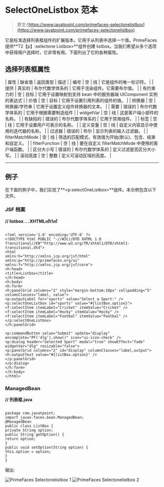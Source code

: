 # SelectOneListbox 范本

> 原文:[https://www.javatpoint.com/primefaces-selectonelistbox](https://www.javatpoint.com/primefaces-selectonelistbox)

它是标准选择列表框组件的扩展版本。它用于从列表中选择一个值。PrimeFaces 提供**T2【p】:selectone Listbox>**组件创建 listbox。当我们希望从多个选项中获得用户选择时，它非常有用。下面列出了它的各种属性。

## 选择列表框属性

| 属性 | 缺省值 | 返回类型 | 描述 |
| 编号 | 空 | 线 | 它是组件的唯一标识符。 |
| 提供 | 真实的 | 布尔代数学体系的 | 它用于渲染组件。它需要布尔值。 |
| 有约束力的 | 空 | 目标 | 它用于设置映射到支持 bean 中的服务器端 UIComponent 实例的表达式 |
| 价值 | 空 | 目标 | 它用于设置引用列表的组件的值。 |
| 转换器 | 空 | 转换器/字符串 | 它用于设置定义组件转换器的文本。 |
| 需要 | 错误的 | 布尔代数学体系的 | 它用于根据需要制造组件 |
| widgetVar | 空 | 线 | 这是客户端小部件的名称。 |
| 有缺陷的 | 错误的 | 布尔代数学体系的 | 它用于禁用组件。 |
| 标签 | 空 | 线 | 它用于设置用户可表示的名称。 |
| 定义变量 | 空 | 线 | 自定义内容显示中使用的迭代器的名称。 |
| 过滤器 | 错误的 | 布尔 | 显示列表的输入过滤器。 |
| filterMatchMode | 空 | 线 | 筛选的匹配模式，有效值为开始(默认)、包含、结束和自定义。 |
| filterFunction | 空 | 线 | 要在自定义 filterMatchMode 中使用的客户端函数。 |
| 区分大小写 | 错误的 | 布尔代数学体系的 | 定义过滤是否区分大小写。 |
| 滚动高度 | 空 | 整数 | 定义可滚动区域的高度。 |

* * *

## 例子

在下面的例子中，我们实现了**<p:selectOneListbox>**组件。本示例包含以下文件。

### JSF 档案

**// listbox .. .XHTML㎡t1㎡**

```

<?xml version='1.0' encoding='UTF-8' ?>
<!DOCTYPE html PUBLIC "-//W3C//DTD XHTML 1.0 Transitional//EN""http://www.w3.org/TR/xhtml1/DTD/xhtml1-transitional.dtd">
<html 
xmlns:h="http://xmlns.jcp.org/jsf/html"
xmlns:p="http://primefaces.org/ui"
xmlns:f="http://xmlns.jcp.org/jsf/core">
<h:head>
<title>Listbox</title>
</h:head>
<h:body>
<h:form>
<h:panelGrid columns="2" style="margin-bottom:10px" cellpadding="5" columnClasses="label, value">
<p:outputLabel for="sports" value="Select a Sport:" />
<p:selectOneListbox id="sports" value="#{listBox.option}">
<f:selectItem itemLabel="Cricket" itemValue="Cricket" />
<f:selectItem itemLabel="Hocky" itemValue="Hocky" />
<f:selectItem itemLabel="Footbal" itemValue="Footbal" />
</p:selectOneListbox>
</h:panelGrid>

<p:commandButton value="Submit" update="display" oncomplete="PF('dlg').show()" icon="ui-icon-check" />
<p:dialog header="Selected Sport" modal="true" showEffect="fade" widgetVar="dlg" resizable="false">
<p:panelGrid columns="2" id="display" columnClasses="label,output">
<h:outputText value="#{listBox.option}" />
</p:panelGrid>
</p:dialog>
</h:form>
</h:body>
</html>

```

### ManagedBean

**// 列表框.java**

```

package com.javatpoint;
import javax.faces.bean.ManagedBean;
@ManagedBean
public class ListBox {
private String option;   
public String getOption() {
return option;
}
public void setOption(String option) {
this.option = option;
}
}

```

输出:

![PrimeFaces Selectonelistbox 1](../Images/8a3336fad825bf4750aa0a65b4d52371.png)
![PrimeFaces Selectonelistbox 2](../Images/f09203d804940ce090c82c7e75646b6d.png)